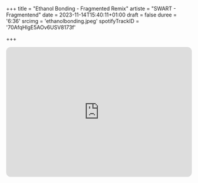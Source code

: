 +++
title = "Ethanol Bonding - Fragmented Remix"
artiste = "SWART - Fragmentend"
date = 2023-11-14T15:40:11+01:00
draft = false
duree = '6:36'
srcimg = 'ethanolbonding.jpeg'
spotifyTrackID = '70AfqHlgE5AOv6USV8173f'

+++


<iframe style="border-radius:12px" src="https://open.spotify.com/embed/track/70AfqHlgE5AOv6USV8173f?utm_source=generator" width="100%" height="352" frameBorder="0" allowfullscreen="" allow="autoplay; clipboard-write; encrypted-media; fullscreen; picture-in-picture" loading="lazy"></iframe>
